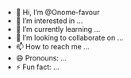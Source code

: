 - 👋 Hi, I’m @Onome-favour
- 👀 I’m interested in ...
- 🌱 I’m currently learning ...
- 💞️ I’m looking to collaborate on ...
- 📫 How to reach me ...
- 😄 Pronouns: ...
- ⚡ Fun fact: ...

<!---
Onome-favour/Onome-favour is a ✨ special ✨ repository because its `README.md` (this file) appears on your GitHub profile.
You can click the Preview link to take a look at your changes.
--->
